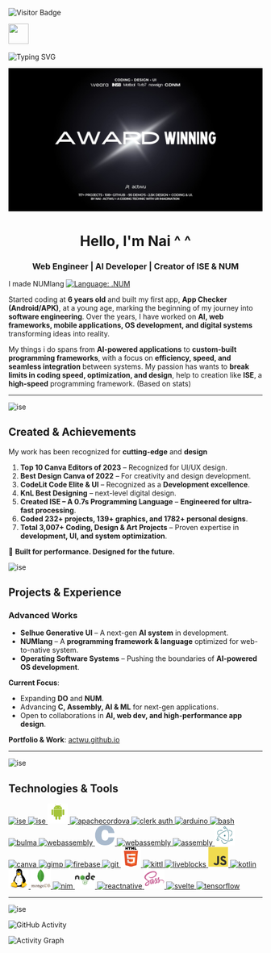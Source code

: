 <link rel="preload" as='style' href="https://actwu.github.io/md2.css"/>
<link rel="stylesheet" href="https://actwu.github.io/md2.css"/>

![Visitor Badge](https://komarev.com/ghpvc/?username=actwu&color=brightgreen&style=flat)  
<p align="left">
<a href="mailto:imanine@duck.com" target="_blank">
  <img width="40" height="40"/ src="https://github.com/user-attachments/assets/658e7f14-6132-4d00-93e2-99fb98298f3f" />
</a>
</p>



![Typing SVG](https://readme-typing-svg.herokuapp.com?color=%2336BCF7&lines=Web+Engineer;C+JS+HTML+CSS;Quality+>+Quantity;Actwu;aka+Nai;Coding+since+6+years+old;Web4+Developer;NUM+Language+Enthusiast;System+Maker;Clean+Code+Advocate;Never+Stop+Learning)

![](/banner.jpg)

<h1 align="center">Hello, I'm Nai ^ ^</h1>
<h3 align="center">Web Engineer | AI Developer | Creator of ISE & NUM</h3>


I made NUMlang [![Language: .NUM](https://img.shields.io/badge/language-.NUMlang-purple)](https://iselang.github.io/num/)

Started coding at **6 years old** and built my first app, **App Checker (Android/APK)**, at a young age, marking the beginning of my journey into **software engineering**. Over the years, I have worked on **AI, web frameworks, mobile applications, OS development, and digital systems** transforming ideas into reality.  

My things i do spans from **AI-powered applications** to **custom-built programming frameworks**, with a focus on **efficiency, speed, and seamless integration** between systems. My passion has wants to **break limits in coding speed, optimization, and design**, help to creation like **ISE**, a **high-speed** programming framework. (Based on stats)

---

<img src="https://ise.web.app/icon/1.png" alt="ise" width="40" height="40"/>

## Created & Achievements  
My work has been recognized for **cutting-edge** and **design**

1. **Top 10 Canva Editors of 2023** – Recognized for UI/UX design.  
2. **Best Design Canva of 2022** – For creativity and design development.  
3. **CodeLit Code Elite & UI** – Recognized as a **Development excellence**.  
4. **KnL Best Designing** – next-level digital design.  
5. **Created ISE – A 0.7s Programming Language** – **Engineered for ultra-fast processing**.  
6. **Coded 232+ projects, 139+ graphics, and 1782+ personal designs**.  
7. **Total 3,007+ Coding, Design & Art Projects** – Proven expertise in **development, UI, and system optimization**.  

🔹 **Built for performance. Designed for the future.**


<img src="https://ise.web.app/icon/2.png" alt="ise" width="40" height="40"/>

## Projects & Experience  
### Advanced Works
- **Selhue Generative UI** – A next-gen **AI system** in development.  
- **NUMlang** – A **programming framework & language** optimized for web-to-native system.
- **Operating Software Systems** – Pushing the boundaries of **AI-powered OS development**.  

**Current Focus**:  
- Expanding **DO** and **NUM**.  
- Advancing **C, Assembly, AI & ML** for next-gen applications.  
- Open to collaborations in **AI, web dev, and high-performance app design**.  

**Portfolio & Work**: [actwu.github.io](https://actwu.github.io)  

---

<img src="https://ise.web.app/icon/3.png" alt="ise" width="40" height="40"/>

## Technologies & Tools  
<p align="left">
<a href="https://ise.web.app" target="_blank" rel="noreferrer"> <img src="https://ise.web.app/icon/1.png" alt="ise" width="40" height="40"/> </a>
<a href="https://iselang.github.io/num" target="_blank" rel="noreferrer"> <img src="https://ise.web.app/fa/3.png" alt="ise" width="40" height="40"/> </a><a href="https://developer.android.com" target="_blank" rel="noreferrer"> <img src="https://raw.githubusercontent.com/devicons/devicon/master/icons/android/android-original-wordmark.svg" alt="android" width="40" height="40"/> </a>
<a href="https://cordova.apache.org/" target="_blank" rel="noreferrer"> <img src="https://www.vectorlogo.zone/logos/apache_cordova/apache_cordova-icon.svg" alt="apachecordova" width="40" height="40"/> </a>
<a href="https://clerk.com" target="_blank" rel="noreferrer">
  <img src="https://encrypted-tbn0.gstatic.com/images?q=tbn:ANd9GcSLefVjZLnEp6BMQLu2S7hZotkkDpGscmYufO3zt8ELIzx8gjGpq4LALTs&s=10" alt="clerk auth" width="40" height="40"/>
</a>
<a href="https://www.arduino.cc/" target="_blank" rel="noreferrer"> <img src="https://cdn.worldvectorlogo.com/logos/arduino-1.svg" alt="arduino" width="40" height="40"/> </a>
<a href="https://www.gnu.org/software/bash/" target="_blank" rel="noreferrer"> <img src="https://preview.redd.it/i-made-a-frontal-version-of-the-bash-icon-for-better-v0-a3s16nut3ylc1.png?auto=webp&s=bd8de3f7a1e2eb3cab88b15388b0f635f9ae1300" alt="bash" width="40" height="40"/> </a>
<a href="https://bulma.io/" target="_blank" rel="noreferrer"> <img src="https://raw.githubusercontent.com/gilbarbara/logos/804dc257b59e144eaca5bc6ffd16949752c6f789/logos/bulma.svg" alt="bulma" width="40" height="40"/> </a>
<a href="https://nextjs.org/" target="_blank" rel="noreferrer">
  <img src="https://encrypted-tbn0.gstatic.com/images?q=tbn:ANd9GcT-8_YuI-40uCn2rzzrmifB-AQfdFuX0xsGvA&s" alt="webassembly" width="40" height="40"/>
</a>
<a href="https://www.cprogramming.com/" target="_blank" rel="noreferrer"> <img src="https://raw.githubusercontent.com/devicons/devicon/master/icons/c/c-original.svg" alt="c" width="40" height="40"/> </a>
<a href="https://webassembly.org/" target="_blank" rel="noreferrer">
<img src="https://encrypted-tbn0.gstatic.com/images?q=tbn:ANd9GcRaBc5WYokPoUQBFQGrI3bakJftl24F0MwsNPry4bXruA&s" alt="webassembly" width="40" height="40"/>
</a>
<a href="https://en.wikipedia.org/wiki/Assembly_language" target="_blank" rel="noreferrer">
  <img src="https://encrypted-tbn0.gstatic.com/images?q=tbn:ANd9GcSAlQmMh6BmX_vfpaJ7ee0tINfhtrZRYVMNln48jn-czQ&s" alt="assembly" width="40" height="40"/>
</a>
<a href="https://www.electronjs.org" target="_blank" rel="noreferrer"> <img src="https://raw.githubusercontent.com/devicons/devicon/master/icons/electron/electron-original.svg" alt="electron" width="40" height="40"/> </a>
<a href="https://canva.com" target="_blank" rel="noreferrer"> <img src="https://images-eds-ssl.xboxlive.com/image?url=4rt9.lXDC4H_93laV1_eHM0OYfiFeMI2p9MWie0CvL99U4GA1gf6_kayTt_kBblFwHwo8BW8JXlqfnYxKPmmBb8YkqrmoFjcMUJULGOJelB2xofORzok428pzl5FOCZ1jR6d6AlsapO6I1.UnqojcWdNNZUQOxtY.YjIfJF3TqY-&format=source" alt="canva" width="40" height="40"/> </a>
<a href="https://www.gimp.com/" target="_blank" rel="noreferrer"> <img src="https://camo.githubusercontent.com/01bfa5e6c4e40e46fdf54c2104633159b610097febd6651e73c928032f1b1f98/68747470733a2f2f75706c6f61642e77696b696d656469612e6f72672f77696b6970656469612f636f6d6d6f6e732f342f34352f5468655f47494d505f69636f6e5f2d5f676e6f6d652e737667" alt="gimp" width="40" height="40"/> </a>
<a href="https://firebase.google.com/" target="_blank" rel="noreferrer"> <img src="https://www.vectorlogo.zone/logos/firebase/firebase-icon.svg" alt="firebase" width="40" height="40"/> </a>
<a href="https://git-scm.com/" target="_blank" rel="noreferrer"> <img src="https://www.vectorlogo.zone/logos/git-scm/git-scm-icon.svg" alt="git" width="40" height="40"/> </a>
<a href="https://www.w3.org/html/" target="_blank" rel="noreferrer"> <img src="https://raw.githubusercontent.com/devicons/devicon/master/icons/html5/html5-original-wordmark.svg" alt="html5" width="40" height="40"/> </a>
<a href="https://kittl.com" target="_blank" rel="noreferrer"> <img src="https://encrypted-tbn0.gstatic.com/images?q=tbn:ANd9GcTTx91DsVv0YklYYW7KLjRsgDGOBcX42W3IUlSi2bNBZTjDByZ5PHW2n7GN&s=10" alt="kittl" width="40" height="40"/> </a>
<a href="https://liveblocks.io" target="_blank" rel="noreferrer"> <img src="https://encrypted-tbn0.gstatic.com/images?q=tbn:ANd9GcSHk9glSkILQejIVnz8auXzE0bRYJGgg2fO9l0y1wq9RifW6CfP1pWmZjQ&s=10" alt="liveblocks" width="40" height="40"/> </a>
<a href="https://developer.mozilla.org/en-US/docs/Web/JavaScript" target="_blank" rel="noreferrer"> <img src="https://raw.githubusercontent.com/devicons/devicon/master/icons/javascript/javascript-original.svg" alt="javascript" width="40" height="40"/> </a>
<a href="https://kotlinlang.org" target="_blank" rel="noreferrer"> <img src="https://www.vectorlogo.zone/logos/kotlinlang/kotlinlang-icon.svg" alt="kotlin" width="40" height="40"/> </a>
<a href="https://www.linux.org/" target="_blank" rel="noreferrer"> <img src="https://raw.githubusercontent.com/devicons/devicon/master/icons/linux/linux-original.svg" alt="linux" width="40" height="40"/> </a>
<a href="https://www.mongodb.com/" target="_blank" rel="noreferrer"> <img src="https://raw.githubusercontent.com/devicons/devicon/master/icons/mongodb/mongodb-original-wordmark.svg" alt="mongodb" width="40" height="40"/> </a>
<a href="https://nim-lang.org/" target="_blank" rel="noreferrer"> <img src="https://www.vectorlogo.zone/logos/nim-lang/nim-lang-icon.svg" alt="nim" width="40" height="40"/> </a>
<a href="https://nodejs.org" target="_blank" rel="noreferrer"> <img src="https://raw.githubusercontent.com/devicons/devicon/master/icons/nodejs/nodejs-original-wordmark.svg" alt="nodejs" width="40" height="40"/> </a>
<a href="https://reactnative.dev/" target="_blank" rel="noreferrer"> <img src="https://reactnative.dev/img/header_logo.svg" alt="reactnative" width="40" height="40"/> </a>
<a href="https://sass-lang.com" target="_blank" rel="noreferrer"> <img src="https://raw.githubusercontent.com/devicons/devicon/master/icons/sass/sass-original.svg" alt="sass" width="40" height="40"/> </a>
<a href="https://svelte.dev" target="_blank" rel="noreferrer"> <img src="https://upload.wikimedia.org/wikipedia/commons/1/1b/Svelte_Logo.svg" alt="svelte" width="40" height="40"/> </a>
<a href="https://www.tensorflow.org" target="_blank" rel="noreferrer"> <img src="https://www.vectorlogo.zone/logos/tensorflow/tensorflow-icon.svg" alt="tensorflow" width="40" height="40"/> </a>
</p>

---

<img src="https://ise.web.app/icon/4.png" alt="ise" width="40" height="40"/>

![GitHub Activity](https://github-profile-summary-cards.vercel.app/api/cards/profile-details?username=actwu&theme=github_dark)

![Activity Graph](https://github-readme-activity-graph.vercel.app/graph?username=actwu&theme=github-compact)
